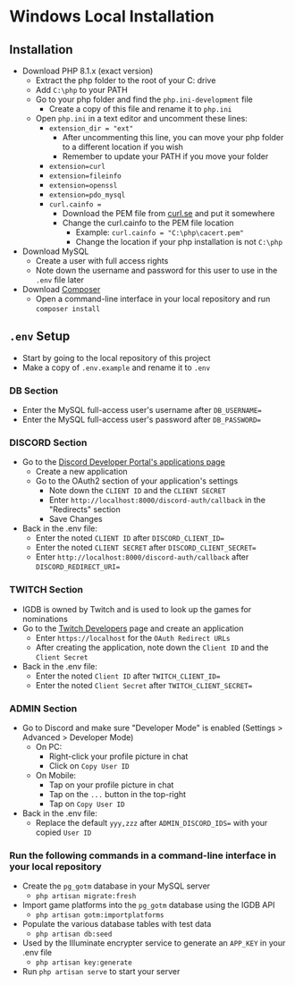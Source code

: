 # Windows Local Installation

## Installation
- Download PHP 8.1.x (exact version)
    - Extract the php folder to the root of your C: drive
    - Add ``C:\php`` to your PATH
    - Go to your php folder and find the ``php.ini-development`` file
        - Create a copy of this file and rename it to ``php.ini``
    - Open ``php.ini`` in a text editor and uncomment these lines:
        - ``extension_dir = "ext"``
            - After uncommenting this line, you can move your php folder to a different location if you wish
            - Remember to update your PATH if you move your folder
        - ``extension=curl``
        - ``extension=fileinfo``
        - ``extension=openssl``
        - ``extension=pdo_mysql``
        - ``curl.cainfo =``
            - Download the PEM file from [curl.se](https://curl.se/docs/caextract.html) and put it somewhere
            - Change the curl.cainfo to the PEM file location
                - Example: ``curl.cainfo = "C:\php\cacert.pem"``
                - Change the location if your php installation is not ``C:\php``
- Download MySQL
    - Create a user with full access rights
    - Note down the username and password for this user to use in the ``.env`` file later
- Download [Composer](https://getcomposer.org/)
    - Open a command-line interface in your local repository and run ``composer install``

## ``.env`` Setup
- Start by going to the local repository of this project
- Make a copy of ``.env.example`` and rename it to ``.env``
### DB Section
- Enter the MySQL full-access user's username after ``DB_USERNAME=``
- Enter the MySQL full-access user's password after ``DB_PASSWORD=``
### DISCORD Section
- Go to the [Discord Developer Portal's applications page](https://discord.com/developers/applications)
    - Create a new application
    - Go to the OAuth2 section of your application's settings
        - Note down the ``CLIENT ID`` and the ``CLIENT SECRET``
        - Enter ``http://localhost:8000/discord-auth/callback`` in the "Redirects" section
        - Save Changes
- Back in the .env file:
    - Enter the noted ``CLIENT ID`` after ``DISCORD_CLIENT_ID=``
    - Enter the noted ``CLIENT SECRET`` after ``DISCORD_CLIENT_SECRET=``
    - Enter ``http://localhost:8000/discord-auth/callback`` after ``DISCORD_REDIRECT_URI=``
### TWITCH Section
- IGDB is owned by Twitch and is used to look up the games for nominations
- Go to the [Twitch Developers](https://dev.twitch.tv/console/apps/create) page and create an application
    - Enter `https://localhost` for the ``OAuth Redirect URLs``
    - After creating the application, note down the ``Client ID`` and the ``Client Secret``
- Back in the .env file:
    - Enter the noted ``Client ID`` after ``TWITCH_CLIENT_ID=``
    - Enter the noted ``Client Secret`` after ``TWITCH_CLIENT_SECRET=``
### ADMIN Section
- Go to Discord and make sure "Developer Mode" is enabled (Settings > Advanced  > Developer Mode)
    - On PC:
        - Right-click your profile picture in chat
        - Click on ``Copy User ID``
    - On Mobile:
        - Tap on your profile picture in chat
        - Tap on the ``...`` button in the top-right
        - Tap on ``Copy User ID``
- Back in the .env file:
    - Replace the default ``yyy,zzz`` after ``ADMIN_DISCORD_IDS=`` with your copied ``User ID``
### Run the following commands in a command-line interface in your local repository
- Create the ``pg_gotm`` database in your MySQL server
  - ``php artisan migrate:fresh``
- Import game platforms into the ``pg_gotm`` database using the IGDB API
    - ``php artisan gotm:importplatforms``
- Populate the various database tables with test data
    - ``php artisan db:seed``
- Used by the Illuminate encrypter service to generate an ``APP_KEY`` in your .env file
    - ``php artisan key:generate``
- Run ``php artisan serve`` to start your server
